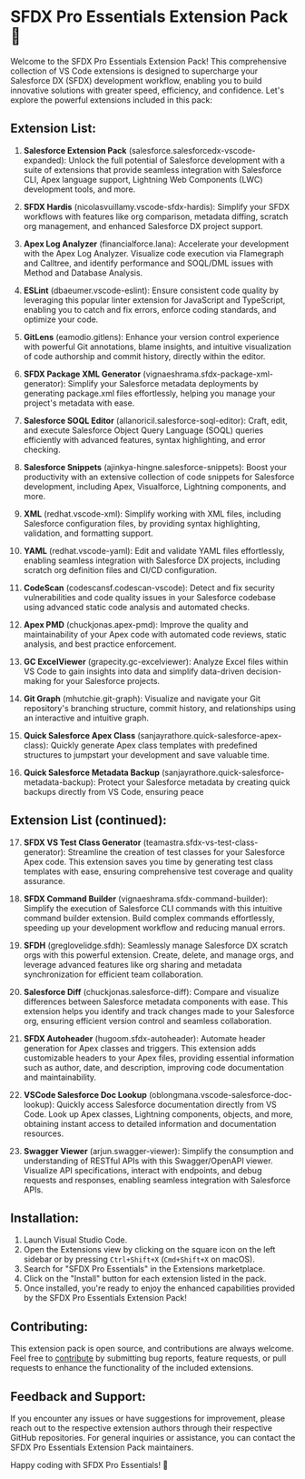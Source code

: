 # SFDX Pro Essentials Extension Pack 🚀

Welcome to the SFDX Pro Essentials Extension Pack! This comprehensive collection of VS Code extensions is designed to supercharge your Salesforce DX (SFDX) development workflow, enabling you to build innovative solutions with greater speed, efficiency, and confidence. Let's explore the powerful extensions included in this pack:

## Extension List:

1. **Salesforce Extension Pack** (salesforce.salesforcedx-vscode-expanded): Unlock the full potential of Salesforce development with a suite of extensions that provide seamless integration with Salesforce CLI, Apex language support, Lightning Web Components (LWC) development tools, and more.

2. **SFDX Hardis** (nicolasvuillamy.vscode-sfdx-hardis): Simplify your SFDX workflows with features like org comparison, metadata diffing, scratch org management, and enhanced Salesforce DX project support.

3. **Apex Log Analyzer** (financialforce.lana): Accelerate your development with the Apex Log Analyzer. Visualize code execution via Flamegraph and Calltree, and identify performance and SOQL/DML issues with Method and Database Analysis.

4. **ESLint** (dbaeumer.vscode-eslint): Ensure consistent code quality by leveraging this popular linter extension for JavaScript and TypeScript, enabling you to catch and fix errors, enforce coding standards, and optimize your code.

5. **GitLens** (eamodio.gitlens): Enhance your version control experience with powerful Git annotations, blame insights, and intuitive visualization of code authorship and commit history, directly within the editor.

6. **SFDX Package XML Generator** (vignaeshrama.sfdx-package-xml-generator): Simplify your Salesforce metadata deployments by generating package.xml files effortlessly, helping you manage your project's metadata with ease.

7. **Salesforce SOQL Editor** (allanoricil.salesforce-soql-editor): Craft, edit, and execute Salesforce Object Query Language (SOQL) queries efficiently with advanced features, syntax highlighting, and error checking.

8. **Salesforce Snippets** (ajinkya-hingne.salesforce-snippets): Boost your productivity with an extensive collection of code snippets for Salesforce development, including Apex, Visualforce, Lightning components, and more.

9. **XML** (redhat.vscode-xml): Simplify working with XML files, including Salesforce configuration files, by providing syntax highlighting, validation, and formatting support.

10. **YAML** (redhat.vscode-yaml): Edit and validate YAML files effortlessly, enabling seamless integration with Salesforce DX projects, including scratch org definition files and CI/CD configuration.

11. **CodeScan** (codescansf.codescan-vscode): Detect and fix security vulnerabilities and code quality issues in your Salesforce codebase using advanced static code analysis and automated checks.

12. **Apex PMD** (chuckjonas.apex-pmd): Improve the quality and maintainability of your Apex code with automated code reviews, static analysis, and best practice enforcement.

13. **GC ExcelViewer** (grapecity.gc-excelviewer): Analyze Excel files within VS Code to gain insights into data and simplify data-driven decision-making for your Salesforce projects.

14. **Git Graph** (mhutchie.git-graph): Visualize and navigate your Git repository's branching structure, commit history, and relationships using an interactive and intuitive graph.

15. **Quick Salesforce Apex Class** (sanjayrathore.quick-salesforce-apex-class): Quickly generate Apex class templates with predefined structures to jumpstart your development and save valuable time.

16. **Quick Salesforce Metadata Backup** (sanjayrathore.quick-salesforce-metadata-backup): Protect your Salesforce metadata by creating quick backups directly from VS Code, ensuring peace

## Extension List (continued):

17. **SFDX VS Test Class Generator** (teamastra.sfdx-vs-test-class-generator): Streamline the creation of test classes for your Salesforce Apex code. This extension saves you time by generating test class templates with ease, ensuring comprehensive test coverage and quality assurance.

18. **SFDX Command Builder** (vignaeshrama.sfdx-command-builder): Simplify the execution of Salesforce CLI commands with this intuitive command builder extension. Build complex commands effortlessly, speeding up your development workflow and reducing manual errors.

19. **SFDH** (greglovelidge.sfdh): Seamlessly manage Salesforce DX scratch orgs with this powerful extension. Create, delete, and manage orgs, and leverage advanced features like org sharing and metadata synchronization for efficient team collaboration.

20. **Salesforce Diff** (chuckjonas.salesforce-diff): Compare and visualize differences between Salesforce metadata components with ease. This extension helps you identify and track changes made to your Salesforce org, ensuring efficient version control and seamless collaboration.

21. **SFDX Autoheader** (hugoom.sfdx-autoheader): Automate header generation for Apex classes and triggers. This extension adds customizable headers to your Apex files, providing essential information such as author, date, and description, improving code documentation and maintainability.

22. **VSCode Salesforce Doc Lookup** (oblongmana.vscode-salesforce-doc-lookup): Quickly access Salesforce documentation directly from VS Code. Look up Apex classes, Lightning components, objects, and more, obtaining instant access to detailed information and documentation resources.

23. **Swagger Viewer** (arjun.swagger-viewer): Simplify the consumption and understanding of RESTful APIs with this Swagger/OpenAPI viewer. Visualize API specifications, interact with endpoints, and debug requests and responses, enabling seamless integration with Salesforce APIs.

## Installation:

1. Launch Visual Studio Code.
2. Open the Extensions view by clicking on the square icon on the left sidebar or by pressing `Ctrl+Shift+X` (`Cmd+Shift+X` on macOS).
3. Search for "SFDX Pro Essentials" in the Extensions marketplace.
4. Click on the "Install" button for each extension listed in the pack.
5. Once installed, you're ready to enjoy the enhanced capabilities provided by the SFDX Pro Essentials Extension Pack!

## Contributing:

This extension pack is open source, and contributions are always welcome. Feel free to [contribute](https://github.com/KushalB/sfdxpro) by submitting bug reports, feature requests, or pull requests to enhance the functionality of the included extensions.

## Feedback and Support:

If you encounter any issues or have suggestions for improvement, please reach out to the respective extension authors through their respective GitHub repositories. For general inquiries or assistance, you can contact the SFDX Pro Essentials Extension Pack maintainers.

Happy coding with SFDX Pro Essentials! 🎉
